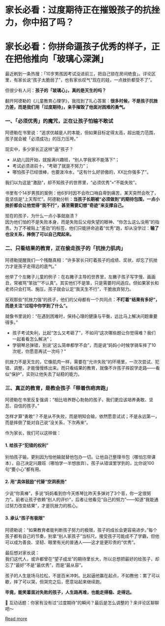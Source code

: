 # 家长必看：过度期待正在摧毁孩子的抗挫力，你中招了吗？

# 家长必看：你拼命逼孩子优秀的样子，正在把他推向「玻璃心深渊」


最近刷到一条热搜：「10岁男孩因考试没进前三，把自己锁在房间绝食」。评论区里，有家长说“孩子太脆弱了”，也有家长叹气“现在的娃，一点挫折都受不了”。  

但很少有人问：**孩子的「玻璃心」，真的是天生的吗？**  

翻开阿德勒的《儿童教育心理学》，我找到了扎心答案：**很多时候，不是孩子抗挫力差，而是我们用「过度期待」，亲手摧毁了他面对困难的勇气。**  


### 一、「必须优秀」的魔咒，正在让孩子怕输不敢试  

阿德勒在书里说：“追求优越是人的本能，但如果目标定得太高，超出能力范围，孩子就会被「必须成功」的压力压垮。”  

现实中，多少家长正这样“逼”孩子？  
- 从幼儿园开始，就报满兴趣班，“别人学我家不能落下”；  
- 考试必须进前十，“考砸了就是不努力”；  
- 哪怕孩子已经很棒，也要泼冷水，“这有什么好骄傲的，XX比你强多了”。  

我们以为这是“激励”，却不知孩子的世界里，“必须优秀”=“不能失败”。  

书里有个14岁男孩的案例：他6岁时因不会吹口哨自卑到痛苦，某天突然会吹了，竟坚信是“上天帮忙”。阿德勒分析：**当孩子长期被“必须做到”的期待包围，一点小挫折都会让他觉得“我不行”，甚至需要幻想“奇迹”来支撑自己。**  

现在的孩子，为什么一点小事就崩溃？  
因为他们怕的不是失败本身，而是失败后父母失望的眼神、“你怎么这么没用”的指责。为了不被贴上“差劲”的标签，他们只能拼命追着“优秀”跑，却从没学过：**输了也没关系，摔倒了可以自己爬起来。**  


### 二、只看结果的教育，正在偷走孩子的「抗挫力肌肉」  

阿德勒提醒我们一个残酷真相：“许多家长只盯着孩子的成绩、奖状，却忘了抗挫力才是孩子走得远的底气。”  

他举了个左撇子儿童的例子：在右撇子主导的世界里，左撇子孩子写字慢、画画丑，常被骂“笨拙”“不认真”。其实他们不是笨，只是需要时间适应。但如果家长和老师只会打骂、施压，孩子就会认定“我天生不行”，干脆放弃努力。  

反观那些“抗挫力强”的孩子，他们的父母都有一个共同点：**不盯着“结果有多好”，而是关注“过程中你学到了什么”。**  

就像书里说的：“在遇到困难时，保持心理的健康与平衡，远比马上解决问题重要得多。”  
- 孩子考试失利，比起“怎么又考砸了”，不如问“这次哪些题让你觉得难？我们一起看看怎么解决”；  
- 学钢琴总弹错，别说“这么简单都学不会”，而是说“妈妈小时候学骑车摔了10次呢，你愿意再试一次吗？”  

抗挫力不是天生的，它像肌肉一样，需要在“允许失败”的环境里，一次次尝试、犯错、调整，才能慢慢练出来。而只看结果的教育，就像不许孩子摔跤学走路——看似“保护”，实则让他失去了站稳的能力。  


### 三、真正的教育，是教会孩子「带着伤疤奔跑」  

阿德勒在书里反复强调：“相比培养野心勃勃的孩子，我们更应该培养勇敢、坚忍、自信的孩子。”  

怎样才算“勇敢”？不是从不失败，而是明知会输，依然愿意试试；不是永远第一，而是摔倒了能对自己说“没关系，下次再来”。  

作为家长，我们可以这样做：  

#### 1. 给孩子“犯错的权利”  
别怕孩子输，更别因为怕他输就替他包办一切。让他自己整理书包（哪怕忘带课本），自己决定兴趣班（哪怕学一半想放弃）。孩子从错误里学到的，比你说100句“要小心”都有用。  

#### 2. 用“具体鼓励”代替“空洞表扬”  
少说“你真棒”，多说“妈妈看到你今天练琴比昨天多弹对了3个音，你一定很努力”。前者让孩子依赖“别人的评价”，后者让他看见“自己的努力”——知道“我能通过努力改变结果”，才是抗挫力的核心。  

#### 3. 承认“孩子有极限”  
阿德勒说：“如果教育者能判断孩子努力的极限，孩子的成长会更容易进步。”每个孩子都有自己的节奏，别拿“别人家孩子”当标尺。接受孩子可能成不了学霸，但他可以成为善良、坚韧、眼里有光的普通人——这才是更珍贵的“优秀”。  


最后想对家长说：  
我们这代人，或许都曾在“望子成龙”的期待里长大，所以总想把最好的给孩子，却忘了“最好”不是“最优秀”，而是“最从容”。  

孩子的人生是场马拉松，不是百米冲刺。比起逼他赢在起点，不如教他：累了可以歇，摔了可以哭，但哭完之后，愿意站起来继续跑。  

**毕竟，能笑着面对失败的孩子，人生路再难，也能走得稳、走得远。**  

💬 互动话题：你家有没有过“过度期待”的瞬间？最后是怎么调整的？来评论区聊聊吧～

[Read more](https://www.diancang.xyz/waiguomingzhu/17921/335654.html)
